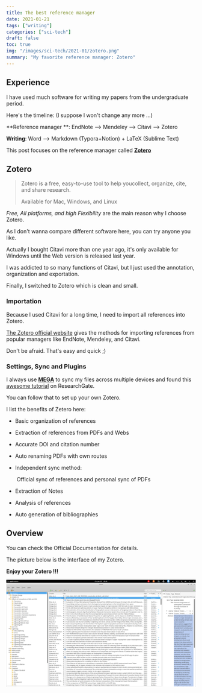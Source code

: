 ```yaml
---
title: The best reference manager
date: 2021-01-21
tags: ["writing"]
categories: ["sci-tech"]
draft: false
toc: true
img: "/images/sci-tech/2021-01/zotero.png"
summary: "My favorite reference manager: Zotero"
---
```


## Experience

I have used much software for writing my papers from the undergraduate period.

Here's the timeline: (I suppose I won't change any more ...)

**Reference manager **: EndNote --> Mendeley --> Citavi --> Zotero

**Writing**: Word --> Markdown (Typora+Notion) + LaTeX (Sublime Text)

This post focuses on the reference manager called **[Zotero](https://www.zotero.org/)**

## Zotero

> Zotero is a free, easy-to-use tool to help youcollect, organize, cite, and share research.
>
> Available for Mac, Windows, and Linux

*Free, All platforms, and high Flexibility* are the main reason why I choose Zotero.

As I don't wanna compare different software here, you can try anyone you like.

Actually I bought Citavi more than one year ago, it's only available for Windows until the Web version is released last year.

I was addicted to so many functions of Citavi, but I just used the annotation, organization and exportation.

Finally, I switched to Zotero which is clean and small.

### Importation

Because I used Citavi for a long time, I need to import all references into Zotero.

[The Zotero official website](https://www.zotero.org/support/kb/import-from-citavi) gives the methods for importing references from popular managers like EndNote, Mendeley, and Citavi.

Don't be afraid. That's easy and quick ;)

### Settings, Sync and Plugins

I always use **[MEGA](https://mega.nz/)** to sync my files across multiple devices and found this [awesome tutorial](https://www.researchgate.net/publication/325828616_Tutorial_The_Best_Reference_Manager_Setup_Zotero_ZotFile_Cloud_Storage?channel=doi&linkId=5c05d0b2a6fdcc315f9adbae&showFulltext=true) on ResearchGate.

You can follow that to set up your own Zotero.

I list the benefits of Zetero here:

- Basic organization of references

- Extraction of references from PDFs and Webs

- Accurate DOI and citation number

- Auto renaming PDFs with own routes

- Independent sync method:

  ​	Official sync of references and personal sync of PDFs

- Extraction of Notes

- Analysis of references

- Auto generation of bibliographies

## Overview

You can check the Official Documentation for details.

The picture below is the interface of my Zotero.

**Enjoy your Zotero !!!**

![Overview](/images/sci-tech/2021-01/overview.png)

